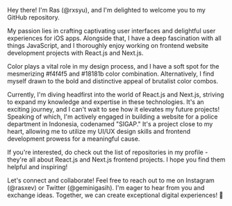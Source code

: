 Hey there!
I'm Ras (@rxsyu), and I'm delighted to welcome you to my GitHub repository.

My passion lies in crafting captivating user interfaces and delightful user experiences for iOS apps.
Alongside that, I have a deep fascination with all things JavaScript, and I thoroughly enjoy working on frontend website development projects with React.js and Next.js.

Color plays a vital role in my design process, and I have a soft spot for the mesmerizing #f4f4f5 and #18181b color combination. Alternatively, I find myself drawn to the bold and distinctive appeal of brutalist color combos.

Currently, I'm diving headfirst into the world of React.js and Next.js, striving to expand my knowledge and expertise in these technologies. It's an exciting journey, and I can't wait to see how it elevates my future projects! Speaking of which, I'm actively engaged in building a website for a police department in Indonesia, codenamed "SIGAP." It's a project close to my heart, allowing me to utilize my UI/UX design skills and frontend development prowess for a meaningful cause.

If you're interested, do check out the list of repositories in my profile - they're all about React.js and Next.js frontend projects. I hope you find them helpful and inspiring!

Let's connect and collaborate! Feel free to reach out to me on Instagram (@rasxev) or Twitter (@geminigasih). I'm eager to hear from you and exchange ideas. Together, we can create exceptional digital experiences! 🚀
